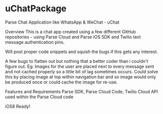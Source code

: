 uChatPackage
============

Parse Chat Application like WhatsApp & WeChat - uChat

Overview
This is a chat app created using a few different GitHub repositories - using Parse Cloud and Parse iOS SDK and Twilio text message authentication pins.

Will post proper code snippets and squish the bugs if this gets any interest.

A few bugs to flatten out but nothing that a better coder than i couldn't figure out. Eg: Images for the user are placed next to every message sent and not cached properly so a little bit of lag sometimes occurs. Could solve this by placing image at top within navigation bar and so image would only be produced once or could cache the image for re-use.

Features and Requirements
Parse SDK, Parse Cloud Code, Twilio Cloud API used within the Parse Cloud code

iOS8 Ready!
